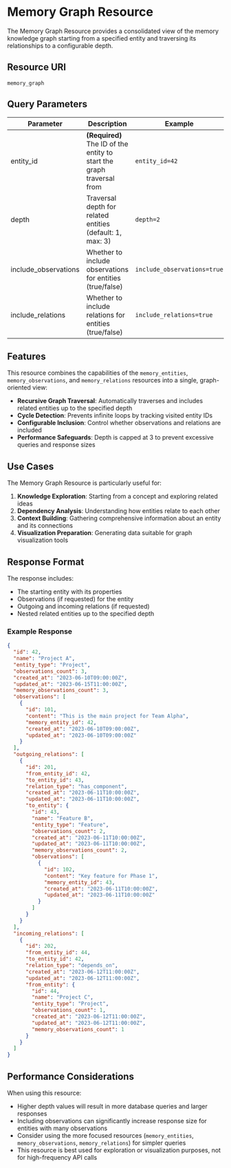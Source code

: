 # Memory Graph Resource

The Memory Graph Resource provides a consolidated view of the memory knowledge graph starting from a specified entity and traversing its relationships to a configurable depth.

## Resource URI

```
memory_graph
```

## Query Parameters

| Parameter | Description | Example |
|-----------|-------------|---------|
| entity_id | **(Required)** The ID of the entity to start the graph traversal from | `entity_id=42` |
| depth | Traversal depth for related entities (default: 1, max: 3) | `depth=2` |
| include_observations | Whether to include observations for entities (true/false) | `include_observations=true` |
| include_relations | Whether to include relations for entities (true/false) | `include_relations=true` |

## Features

This resource combines the capabilities of the `memory_entities`, `memory_observations`, and `memory_relations` resources into a single, graph-oriented view:

- **Recursive Graph Traversal**: Automatically traverses and includes related entities up to the specified depth
- **Cycle Detection**: Prevents infinite loops by tracking visited entity IDs
- **Configurable Inclusion**: Control whether observations and relations are included
- **Performance Safeguards**: Depth is capped at 3 to prevent excessive queries and response sizes

## Use Cases

The Memory Graph Resource is particularly useful for:

1. **Knowledge Exploration**: Starting from a concept and exploring related ideas
2. **Dependency Analysis**: Understanding how entities relate to each other
3. **Context Building**: Gathering comprehensive information about an entity and its connections
4. **Visualization Preparation**: Generating data suitable for graph visualization tools

## Response Format

The response includes:

- The starting entity with its properties
- Observations (if requested) for the entity
- Outgoing and incoming relations (if requested)
- Nested related entities up to the specified depth

### Example Response

```json
{
  "id": 42,
  "name": "Project A",
  "entity_type": "Project",
  "observations_count": 3,
  "created_at": "2023-06-10T09:00:00Z",
  "updated_at": "2023-06-15T11:00:00Z",
  "memory_observations_count": 3,
  "observations": [
    {
      "id": 101,
      "content": "This is the main project for Team Alpha",
      "memory_entity_id": 42,
      "created_at": "2023-06-10T09:00:00Z",
      "updated_at": "2023-06-10T09:00:00Z"
    }
  ],
  "outgoing_relations": [
    {
      "id": 201,
      "from_entity_id": 42,
      "to_entity_id": 43,
      "relation_type": "has_component",
      "created_at": "2023-06-11T10:00:00Z",
      "updated_at": "2023-06-11T10:00:00Z",
      "to_entity": {
        "id": 43,
        "name": "Feature B",
        "entity_type": "Feature",
        "observations_count": 2,
        "created_at": "2023-06-11T10:00:00Z",
        "updated_at": "2023-06-11T10:00:00Z",
        "memory_observations_count": 2,
        "observations": [
          {
            "id": 102,
            "content": "Key feature for Phase 1",
            "memory_entity_id": 43,
            "created_at": "2023-06-11T10:00:00Z",
            "updated_at": "2023-06-11T10:00:00Z"
          }
        ]
      }
    }
  ],
  "incoming_relations": [
    {
      "id": 202,
      "from_entity_id": 44,
      "to_entity_id": 42,
      "relation_type": "depends_on",
      "created_at": "2023-06-12T11:00:00Z",
      "updated_at": "2023-06-12T11:00:00Z",
      "from_entity": {
        "id": 44,
        "name": "Project C",
        "entity_type": "Project",
        "observations_count": 1,
        "created_at": "2023-06-12T11:00:00Z",
        "updated_at": "2023-06-12T11:00:00Z",
        "memory_observations_count": 1
      }
    }
  ]
}
```

## Performance Considerations

When using this resource:

- Higher depth values will result in more database queries and larger responses
- Including observations can significantly increase response size for entities with many observations
- Consider using the more focused resources (`memory_entities`, `memory_observations`, `memory_relations`) for simpler queries
- This resource is best used for exploration or visualization purposes, not for high-frequency API calls
